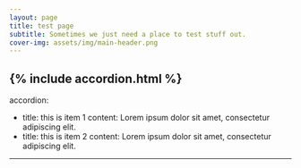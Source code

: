 ```yaml
---
layout: page
title: test page
subtitle: Sometimes we just need a place to test stuff out.
cover-img: assets/img/main-header.png
---
```



{% include accordion.html %}
---
accordion: 
  - title: this is item 1
    content: Lorem ipsum dolor sit amet, consectetur adipiscing elit. 
  - title: this is item 2
    content: Lorem ipsum dolor sit amet, consectetur adipiscing elit.
---
